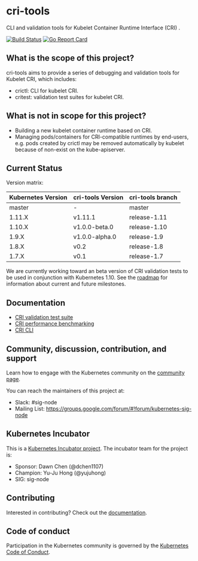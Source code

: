 # cri-tools

CLI and validation tools for Kubelet Container Runtime Interface (CRI) .

[![Build Status](https://travis-ci.org/kubernetes-incubator/cri-tools.svg?branch=master)](https://travis-ci.org/kubernetes-incubator/cri-tools)
[![Go Report Card](https://goreportcard.com/badge/github.com/kubernetes-incubator/cri-tools)](https://goreportcard.com/report/github.com/kubernetes-incubator/cri-tools)

## What is the scope of this project?

cri-tools aims to provide a series of debugging and validation tools for Kubelet CRI, which includes:

- crictl: CLI for kubelet CRI.
- critest: validation test suites for kubelet CRI.

## What is not in scope for this project?

- Building a new kubelet container runtime based on CRI.
- Managing pods/containers for CRI-compatible runtimes by end-users, e.g. pods created by crictl may be removed automatically by kubelet because of non-exist on the kube-apiserver.

## Current Status

Version matrix:

| Kubernetes Version | cri-tools Version | cri-tools branch |
|--------------------|-------------------|------------------|
| master             | -                 | master           |
| 1.11.X             | v1.11.1           | release-1.11     |
| 1.10.X             | v1.0.0-beta.0     | release-1.10     |
| 1.9.X              | v1.0.0-alpha.0    | release-1.9      |
| 1.8.X              | v0.2              | release-1.8      |
| 1.7.X              | v0.1              | release-1.7      |

We are currently working toward an beta version of CRI validation tests to be used in conjunction with Kubernetes 1.10. See the [roadmap](docs/roadmap.md) for information about current and future milestones.

## Documentation

- [CRI validation test suite](docs/validation.md)
- [CRI performance benchmarking](docs/benchmark.md)
- [CRI CLI](docs/crictl.md)

## Community, discussion, contribution, and support

Learn how to engage with the Kubernetes community on the [community page](http://kubernetes.io/community/).

You can reach the maintainers of this project at:

- Slack: #sig-node
- Mailing List: <https://groups.google.com/forum/#!forum/kubernetes-sig-node>

## Kubernetes Incubator

This is a [Kubernetes Incubator project](https://github.com/kubernetes/community/blob/master/incubator.md). The incubator team for the project is:

- Sponsor: Dawn Chen (@dchen1107)
- Champion: Yu-Ju Hong (@yujuhong)
- SIG: sig-node

## Contributing

Interested in contributing? Check out the [documentation](CONTRIBUTING.md).

## Code of conduct

Participation in the Kubernetes community is governed by the [Kubernetes Code of Conduct](code-of-conduct.md).
